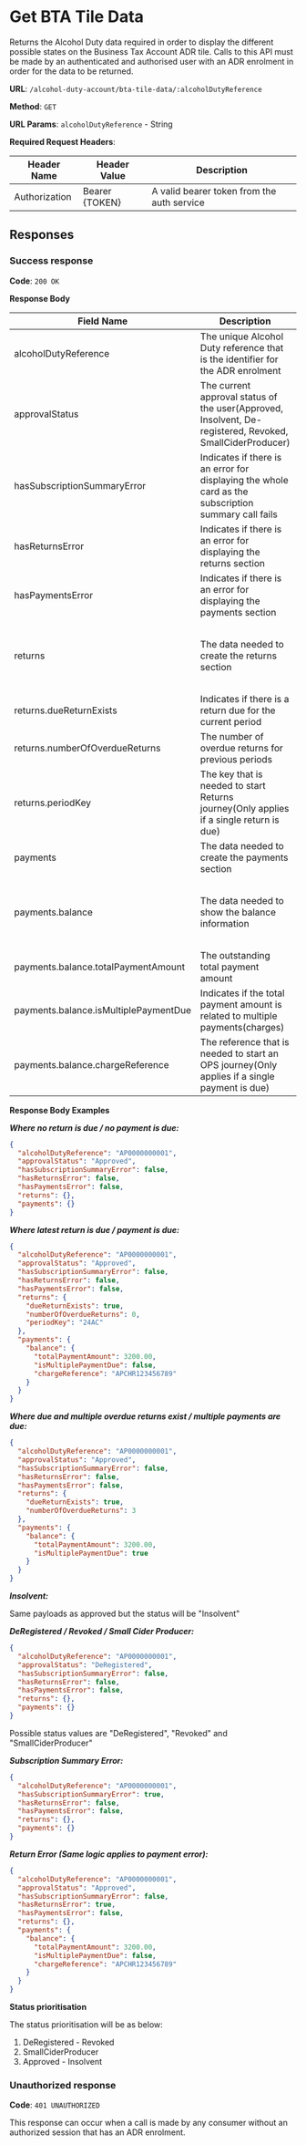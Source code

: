 # Get BTA Tile Data

Returns the Alcohol Duty data required in order to display the different possible states on the Business Tax Account ADR tile.
Calls to this API must be made by an authenticated and authorised user with an ADR enrolment in order for the data to be returned.

**URL**: `/alcohol-duty-account/bta-tile-data/:alcoholDutyReference`

**Method**: `GET`

**URL Params**: `alcoholDutyReference` - String

**Required Request Headers**:

| Header Name   | Header Value   | Description                                |
|---------------|----------------|--------------------------------------------|
| Authorization | Bearer {TOKEN} | A valid bearer token from the auth service |

## Responses

### Success response

**Code**: `200 OK`

**Response Body**

| Field Name                            | Description                                                                                              | Data Type  | Mandatory/Optional                                                             | Notes                                |
|---------------------------------------|----------------------------------------------------------------------------------------------------------|------------|--------------------------------------------------------------------------------|--------------------------------------|
| alcoholDutyReference                  | The unique Alcohol Duty reference that is the identifier for the ADR enrolment                           | String     | Mandatory                                                                      |                                      |
| approvalStatus                        | The current approval status of the user(Approved, Insolvent, De-registered, Revoked, SmallCiderProducer) | Enum       | Optional (Conditional based on the hasSubscriptionSummaryError)                |                                      |
| hasSubscriptionSummaryError           | Indicates if there is an error for displaying the whole card as the subscription summary call fails      | Boolean    | Mandatory                                                                      |                                      |
| hasReturnsError                       | Indicates if there is an error for displaying the returns section                                        | Boolean    | Mandatory                                                                      |                                      |
| hasPaymentsError                      | Indicates if there is an error for displaying the payments section                                       | Boolean    | Mandatory                                                                      |                                      |
| returns                               | The data needed to create the returns section                                                            | Object     | Optional (Conditional based on the approvalStatus and hasReturnsError)         | (Empty when there is no return due)  |
| returns.dueReturnExists               | Indicates if there is a return due for the current period                                                | Boolean    | Mandatory                                                                      |                                      |
| returns.numberOfOverdueReturns        | The number of overdue returns for previous periods                                                       | Integer    | Mandatory                                                                      |                                      |
| returns.periodKey                     | The key that is needed to start Returns journey(Only applies if a single return is due)                  | String     | Optional (Conditional based on the dueReturnExists and numberOfOverdueReturns) |                                      |
| payments                              | The data needed to create the payments section                                                           | Object     | Optional (Conditional based on the approvalStatus and hasPaymentsError)        |                                      |
| payments.balance                      | The data needed to show the balance information                                                          | Object     | Optional                                                                       | (Empty when there is no payment due) |
| payments.balance.totalPaymentAmount   | The outstanding total payment amount                                                                     | BigDecimal | Mandatory                                                                      |                                      |
| payments.balance.isMultiplePaymentDue | Indicates if the total payment amount is related to multiple payments(charges)                           | Boolean    | Mandatory                                                                      |                                      |
| payments.balance.chargeReference      | The reference that is needed to start an OPS journey(Only applies if a single payment is due)            | String     | Optional (Conditional based on the isMultiplePaymentDue)                       |                                      |

**Response Body Examples**

***Where no return is due / no payment is due:***

```json
{
  "alcoholDutyReference": "AP0000000001",
  "approvalStatus": "Approved",
  "hasSubscriptionSummaryError": false,
  "hasReturnsError": false,
  "hasPaymentsError": false,
  "returns": {},
  "payments": {}
}
```

***Where latest return is due / payment is due:***

```json
{
  "alcoholDutyReference": "AP0000000001",
  "approvalStatus": "Approved",
  "hasSubscriptionSummaryError": false,
  "hasReturnsError": false,
  "hasPaymentsError": false,
  "returns": {
    "dueReturnExists": true,
    "numberOfOverdueReturns": 0,
    "periodKey": "24AC"
  },
  "payments": {
    "balance": {
      "totalPaymentAmount": 3200.00,
      "isMultiplePaymentDue": false,
      "chargeReference": "APCHR123456789"
    }
  }
}
```

***Where due and multiple overdue returns exist / multiple payments are due:***

```json
{
  "alcoholDutyReference": "AP0000000001",
  "approvalStatus": "Approved",
  "hasSubscriptionSummaryError": false,
  "hasReturnsError": false,
  "hasPaymentsError": false,
  "returns": {
    "dueReturnExists": true,
    "numberOfOverdueReturns": 3
  },
  "payments": {
    "balance": {
      "totalPaymentAmount": 3200.00,
      "isMultiplePaymentDue": true
    }
  }
}
```

***Insolvent:***

Same payloads as approved but the status will be "Insolvent"

***DeRegistered / Revoked / Small Cider Producer:***

```json
{
  "alcoholDutyReference": "AP0000000001", 
  "approvalStatus": "DeRegistered",
  "hasSubscriptionSummaryError": false,
  "hasReturnsError": false,
  "hasPaymentsError": false,
  "returns": {},
  "payments": {}
}
```
Possible status values are "DeRegistered", "Revoked" and "SmallCiderProducer"

***Subscription Summary Error:***

```json
{
  "alcoholDutyReference": "AP0000000001",
  "hasSubscriptionSummaryError": true,
  "hasReturnsError": false,
  "hasPaymentsError": false,
  "returns": {},
  "payments": {}
}
```

***Return Error (Same logic applies to payment error):***

```json
{
  "alcoholDutyReference": "AP0000000001",
  "approvalStatus": "Approved",
  "hasSubscriptionSummaryError": false,
  "hasReturnsError": true,
  "hasPaymentsError": false,
  "returns": {},
  "payments": {
    "balance": {
      "totalPaymentAmount": 3200.00,
      "isMultiplePaymentDue": false,
      "chargeReference": "APCHR123456789"
    }
  }
}
```
**Status prioritisation**

The status prioritisation will be as below:

1. DeRegistered - Revoked
1. SmallCiderProducer
1. Approved - Insolvent

### Unauthorized response

**Code**: `401 UNAUTHORIZED`

This response can occur when a call is made by any consumer without an authorized session that has an ADR enrolment.


